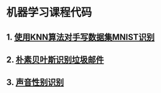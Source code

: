 # 机器学习课程代码

## 1. [使用KNN算法对手写数据集MNIST识别](https://github.com/zippermonkey/MachineLearning/tree/master/knn)
## 2. [朴素贝叶斯识别垃圾邮件](https://github.com/zippermonkey/MachineLearning/tree/master/spam_ham)
## 3. [声音性别识别](https://github.com/zippermonkey/MachineLearning/tree/master/voice_gender)
